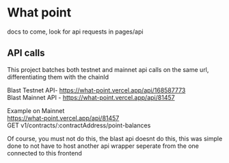 # What point

docs to come, look for api requests in pages/api

## API calls
This project batches both testnet and mainnet api calls on the same url, differentiating them with the chainId      
   
Blast Testnet API- https://what-point.vercel.app/api/168587773    
Blast Mainnet API - https://what-point.vercel.app/api/81457  

Example on Mainnet  
https://what-point.vercel.app/api/81457     
GET v1/contracts/:contractAddress/point-balances   




Of course, you must not do this, the blast api doesnt do this, this was simple done to not have to host another api wrapper seperate from the one connected to this frontend